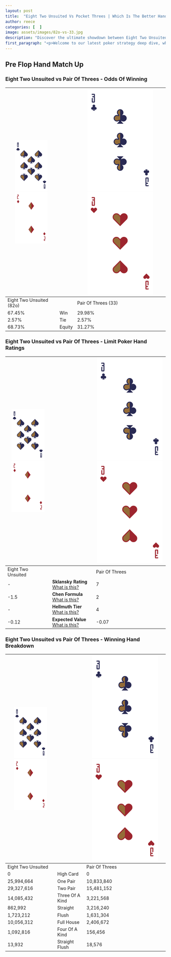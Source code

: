 ```yaml
---
layout: post
title:  "Eight Two Unsuited Vs Pocket Threes | Which Is The Better Hand In Poker? A Complete Guide"
author: reece
categories: [  ]
image: assets/images/82o-vs-33.jpg
description: "Discover the ultimate showdown between Eight Two Unsuited and Pair Of Threes in poker! Uncover the odds, strategies, and scenarios where one hand triumphs over the other. Get ready to up your poker game with this thrilling analysis."
first_paragraph: "<p>Welcome to our latest poker strategy deep dive, where we're pitting two distinct hands against each other in a high-stakes showdown: Eight Two Unsuited vs Pair Of Threes.</p><p>In the dynamic world of poker, every decision counts, and knowing which hand holds the upper hand is key to your success at the table.</p><p>In this article, we'll dissect these two hands, explore the scenarios where one dominates the other, and equip you with the knowledge to make strategic choices that can tip the odds in your favor.</p><p>Get ready to unravel the intriguing dynamics of these poker hands and elevate your game to new heights.</p>"
---
```




[comment]: # (sp0)

## Pre Flop Hand Match Up

<div class="table hand-ratings" markdown="1"> 



### Eight Two Unsuited vs Pair Of Threes - Odds Of Winning


    
| ![image info](assets/images/hand1/8.png) ![image info](assets/images/hand1/2o.png) |  | ![image info](assets/images/hand2/3.png) ![image info](assets/images/hand2/3o.png) |
| -------- | -------- | -------- |
| Eight Two Unsuited (82o) |  | Pair Of Threes (33) |
| 67.45% | Win | 29.98% |
| 2.57% | Tie | 2.57% |
| 68.73% | Equity | 31.27% |




[comment]: # (sp1)



### Eight Two Unsuited vs Pair Of Threes - Limit Poker Hand Ratings


    
| ![image info](assets/images/hand1/8.png) ![image info](assets/images/hand1/2o.png) |  | ![image info](assets/images/hand2/3.png) ![image info](assets/images/hand2/3o.png) |
| -------- | -------- | -------- |
| Eight Two Unsuited |  | Pair Of Threes |
| - | **Sklansky Rating** [What is this?](/sklansky-rating-explained) | 7 |
| -1.5 | **Chen Formula** [What is this?](/chen-formula-explained) | 2 |
| - | **Hellmuth Tier** [What is this?](/Hellmuth-tier-explained) | 4 |
| -0.12 | **Expected Value** [What is this?](/expected-value-explained) | -0.07 |




[comment]: # (sp2)



### Eight Two Unsuited vs Pair Of Threes - Winning Hand Breakdown


    
| ![image info](assets/images/hand1/8.png) ![image info](assets/images/hand1/2o.png) |  | ![image info](assets/images/hand2/3.png) ![image info](assets/images/hand2/3o.png) |
| -------- | -------- | -------- |
| Eight Two Unsuited |  | Pair Of Threes |
| 0 | High Card | 0 |
| 25,994,664 | One Pair | 10,833,840 |
| 29,327,616 | Two Pair | 15,481,152 |
| 14,085,432 | Three Of A Kind | 3,221,568 |
| 862,992 | Straight | 3,216,240 |
| 1,723,212 | Flush | 1,631,304 |
| 10,056,312 | Full House | 2,406,672 |
| 1,092,816 | Four Of A Kind | 156,456 |
| 13,932 | Straight Flush | 18,576 |




[comment]: # (sp3)



</div>

[comment]: # (sp4)



[comment]: # (sp5)

